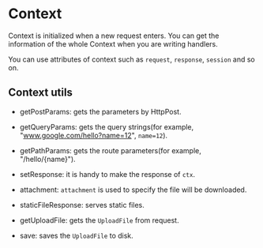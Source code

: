 # Context

Context is initialized when a new request enters. You can get the information of the whole Context when you are writing handlers.

You can use attributes of context such as `request`, `response`, `session` and so on.

## Context utils

- getPostParams: gets the parameters by HttpPost.
- getQueryParams: gets the query strings(for example, "www.google.com/hello?name=12", `name=12`).
- getPathParams: gets the route parameters(for example, "/hello/{name}").

- setResponse: it is handy to make the response of `ctx`.
- attachment: `attachment` is used to specify the file will be downloaded.
- staticFileResponse: serves static files.

- getUploadFile: gets the `UploadFile` from request.
- save: saves the `UploadFile` to disk.
